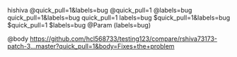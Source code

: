 hishiva 
@quick_pull=1&labels=bug
@quick_pull=1
@labels=bug
quick_pull=1&labels=bug
quick_pull=1
labels=bug
$quick_pull=1&labels=bug
$quick_pull=1
$labels=bug
@Param (labels=bug)

@body https://github.com/hcl568733/testing123/compare/rshiva73173-patch-3...master?quick_pull=1&body=Fixes+the+problem
